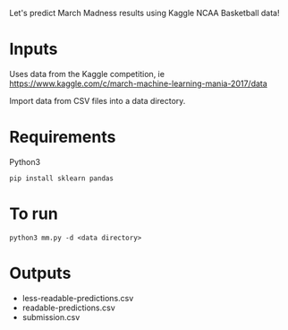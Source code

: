 Let's predict March Madness results using Kaggle NCAA Basketball data!

Inputs
======

Uses data from the Kaggle competition, ie https://www.kaggle.com/c/march-machine-learning-mania-2017/data

Import data from CSV files into a data directory.

Requirements
============

Python3

```pip install sklearn pandas```

To run
======

```python3 mm.py -d <data directory>```

Outputs
=======

- less-readable-predictions.csv
- readable-predictions.csv
- submission.csv

